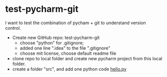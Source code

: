 # test-pycharm-git
I want to test the combination of pycham + git to understand version control.

- Create new GitHub repo: test-pycharm-git
  - choose "python" for .gitignore; 
  - added one line ".idea" to the file ".gitignore"
  - choose mit license, choose default readme file 
- clone repo to local folder and create new pycharm project from this local folder.
- create a folder "src", and add one python code [hello.py](src/hello.py)
